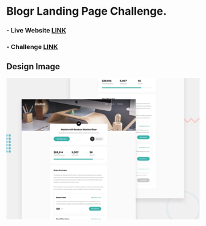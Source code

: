 # Blogr Landing Page Challenge.

### - Live Website [LINK](https://abdraoufx.github.io/frontEndMentor_Challenges/junior/crowdfunding_product_page)

### - Challenge [LINK](https://www.frontendmentor.io/solutions/)

## Design Image

![Preview_Design_Image](images/desktop-preview.jpg "Design Image")
